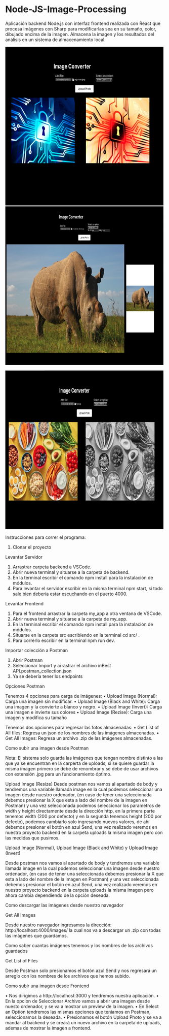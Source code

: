 # Node-JS-Image-Processing

Aplicación backend Node.js con interfaz frontend realizada con React que procesa imágenes con Sharp para modificarlas sea en su tamaño, color, dibujado encima de la imagen.
Almacena la imagen y los resultados del análisis en un sistema de almacenamiento local.

<p float="left">
  <img src="/ss/1.png" width="500" height='500' />
  <img src="/ss/2.png" width="500" height='500' />
</p>

<p>
   <img src="/ss/3.png" width="500" height='500' />
</p>



Instrucciones para correr el programa:
1. Clonar el proyecto

Levantar Servidor
1. Arrastrar carpeta backend a VSCode.
2. Abrir nueva terminal y situarse a la carpeta de backend.
3. En la terminal escribir el comando npm install para la instalación de módulos.
4. Para levantar el servidor escribir en la misma terminal npm start, si todo sale bien
debería estar escuchando en el puerto 4000.

Levantar Frontend
1. Para el frontend arrastrar la carpeta my_app a otra ventana de VSCode.
2. Abrir nueva terminal y situarse a la carpeta de my_app.
3. En la terminal escribir el comando npm install para la instalación de módulos.
4. Situarse en la carpeta src escribiendo en la terminal cd src/ .
5. Para correrlo escribir en la terminal npm run dev.


Importar colección a Postman

1. Abrir Postman
2. Seleccionar Import y arrastrar el archivo inBest API.postman_collection.json
3. Ya se debería tener los endpoints
   
Opciones Postman

Tenemos 4 opciones para carga de imágenes:
• Upload Image (Normal): Carga una imagen sin modificar.
• Upload Image (Black and White): Carga una imagen y la convierte a blanco y
negro.
• Upload Image (Invert): Carga una imagen e invierte sus colores
• Upload Image (Rezise): Carga una imagen y modifica su tamaño

Tenemos dos opciones para regresar las fotos almacenadas:
• Get List of All files: Regresa un json de los nombres de las imágenes almacenadas.
• Get All Images: Regresa un archivo .zip de las imágenes almacenadas.
  
Como subir una imagen desde Postman

Nota: El sistema solo guarda las imágenes que tengan nombre distinto a las que ya se encuentran en la carperta de uploads, si se quiere guardar la misma imagen primero se debe de renombrar y se debe de usar archivos con extensión .jpg para un funcionamiento óptimo.

Upload Image (Resize)
Desde postman nos vamos al apartado de body y tendremos una variable llamada image en la cual podemos seleccionar una imagen desde nuestro ordenador, (en caso de tener una seleccionada debemos presionar la X que esta a lado del nombre de la imagen en Postman) y una vez seleccionada podemos seleccionar los parametros de width y height directamente desde la dirección http, en la primera parte tenemos width (200 por defecto) y en la segunda tenemos height (200 por defecto), podemos cambiarlo solo ingresando nuevos valores, de ahí debemos presionar el botón en azul Send, una vez realizado veremos en nuestro proyecto backend en la carpeta uploads la misma imagen pero con las medidas que pusimos.

Upload Image (Normal), Upload Image (Black and White) y Upload Image (Invert)

Desde postman nos vamos al apartado de body y tendremos una variable llamada image en la cual podemos seleccionar una imagen desde nuestro ordenador, (en caso de tener una seleccionada debemos presionar la X que esta a lado del nombre de la imagen en Postman) y una vez seleccionada debemos presionar el botón en azul Send, una vez realizado veremos en nuestro proyecto backend en la carpeta uploads la misma imagen pero ahora cambia dependiendo de la opción deseada.


Como descargar las imágenes desde nuestro navegador

Get All Images

Desde nuestro navegador ingresamos la dirección: http://localhost:4000/images/ la cual nos va a descargar un .zip con todas las imágenes que guardamos.

Como saber cuantas imágenes tenemos y los nombres de los archivos guardados

Get List of Files

Desde Postman solo presionamos el botón azul Send y nos regresará un arreglo con los nombres de los archivos que hemos subido.

 
Como subir una imagen desde Frontend

• Nos dirigimos a http://localhost:3000 y tendremos nuestra aplicación.
• En la opcion de Seleccionar Archivo vamos a abrir una imagen desde nuesto
ordenador, y se va a mostrar un preview de la imagen.
• En Select an Option tendremos las mismas opciones que teniamos en Postman,
seleccionamos la deseada.
• Presionamos el botón Upload Photo y se va a mandar al backend y se creará un nuevo archivo en la carpeta de uploads, ademas de mostrar la imagen a frontend.
